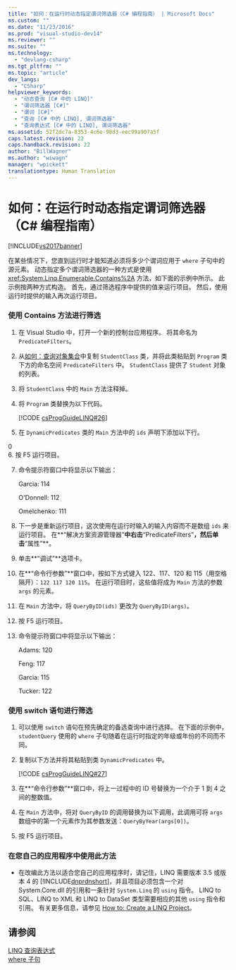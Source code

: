 ```yaml
---
title: "如何：在运行时动态指定谓词筛选器（C# 编程指南） | Microsoft Docs"
ms.custom: ""
ms.date: "11/23/2016"
ms.prod: "visual-studio-dev14"
ms.reviewer: ""
ms.suite: ""
ms.technology: 
  - "devlang-csharp"
ms.tgt_pltfrm: ""
ms.topic: "article"
dev_langs: 
  - "CSharp"
helpviewer_keywords: 
  - "动态查询 [C# 中的 LINQ]"
  - "谓词筛选器 [C#]"
  - "谓词 [C#]"
  - "查询 [C# 中的 LINQ], 谓词筛选器"
  - "查询表达式 [C# 中的 LINQ], 谓词筛选器"
ms.assetid: 52f2dc7a-8353-4c6e-98d3-eec99a907a5f
caps.latest.revision: 22
caps.handback.revision: 22
author: "BillWagner"
ms.author: "wiwagn"
manager: "wpickett"
translationtype: Human Translation
---
```

# 如何：在运行时动态指定谓词筛选器（C# 编程指南）
[!INCLUDE[vs2017banner](../../../csharp/includes/vs2017banner.md)]

在某些情况下，您直到运行时才能知道必须将多少个谓词应用于 `where` 子句中的源元素。  动态指定多个谓词筛选器的一种方式是使用 <xref:System.Linq.Enumerable.Contains%2A> 方法，如下面的示例中所示。  此示例按两种方式构造。  首先，通过筛选程序中提供的值来运行项目。  然后，使用运行时提供的输入再次运行项目。  
  
### 使用 Contains 方法进行筛选  
  
1.  在 Visual Studio 中，打开一个新的控制台应用程序。  将其命名为 `PredicateFilters`。  
  
2.  从[如何：查询对象集合](../../../csharp/programming-guide/linq-query-expressions/how-to-query-a-collection-of-objects.md)中复制 `StudentClass` 类，并将此类粘贴到 `Program` 类下方的命名空间 `PredicateFilters` 中。  `StudentClass` 提供了 `Student` 对象的列表。  
  
3.  将 `StudentClass` 中的 `Main` 方法注释掉。  
  
4.  将 `Program` 类替换为以下代码。  
  
     [!CODE [csProgGuideLINQ#26](../CodeSnippet/VS_Snippets_VBCSharp/csProgGuideLINQ#26)]  
  
5.  在 `DynamicPredicates` 类的 `Main` 方法中的 `ids` 声明下添加以下行。  
  
<CodeContentPlaceHolder>0</CodeContentPlaceHolder>  
6.  按 F5 运行项目。  
  
7.  命令提示符窗口中将显示以下输出：  
  
     Garcia: 114  
  
     O'Donnell: 112  
  
     Omelchenko: 111  
  
8.  下一步是重新运行项目，这次使用在运行时输入的输入内容而不是数组 `ids` 来运行项目。  在**“解决方案资源管理器”**中右击**“PredicateFilters”**，然后单击**“属性”**。  
  
9. 单击**“调试”**选项卡。  
  
10. 在**“命令行参数”**窗口中，按如下方式键入 122、117、120 和 115（用空格隔开）：`122 117 120 115`。  在运行项目时，这些值将成为 `Main` 方法的参数 `args` 的元素。  
  
11. 在 `Main` 方法中，将 `QueryByID(ids)` 更改为 `QueryByID(args)`。  
  
12. 按 F5 运行项目。  
  
13. 命令提示符窗口中将显示以下输出：  
  
     Adams: 120  
  
     Feng: 117  
  
     Garcia: 115  
  
     Tucker: 122  
  
### 使用 switch 语句进行筛选  
  
1.  可以使用 `switch` 语句在预先确定的备选查询中进行选择。  在下面的示例中，`studentQuery` 使用的 `where` 子句随着在运行时指定的年级或年份的不同而不同。  
  
2.  复制以下方法并将其粘贴到类 `DynamicPredicates` 中。  
  
     [!CODE [csProgGuideLINQ#27](../CodeSnippet/VS_Snippets_VBCSharp/csProgGuideLINQ#27)]  
  
3.  在**“命令行参数”**窗口中，将上一过程中的 ID 号替换为一个介于 1 到 4 之间的整数值。  
  
4.  在 `Main` 方法中，将对 `QueryByID` 的调用替换为以下调用，此调用可将 `args` 数组中的第一个元素作为其参数发送：`QueryByYear(args[0])`。  
  
5.  按 F5 运行项目。  
  
### 在您自己的应用程序中使用此方法  
  
-   在改编此方法以适合您自己的应用程序时，请记住，LINQ 需要版本 3.5 或版本 4 的 [!INCLUDE[dnprdnshort](../../../csharp/getting-started/includes/dnprdnshort_md.md)]，并且项目必须包含一个对 System.Core.dll 的引用和一条针对 `System.Linq` 的 `using` 指令。  LINQ to SQL、LINQ to XML 和 LINQ to DataSet 类型需要相应的其他 `using` 指令和引用。  有关更多信息，请参见 [How to: Create a LINQ Project](../Topic/How%20to:%20Create%20a%20LINQ%20Project.md)。  
  
## 请参阅  
 [LINQ 查询表达式](../../../csharp/programming-guide/linq-query-expressions/index.md)   
 [where 子句](../../../csharp/language-reference/keywords/where-clause.md)